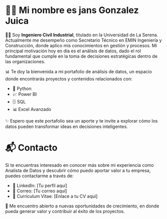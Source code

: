 # ✌🏼 Mi nombre es jans Gonzalez Juica
👨‍💼 Soy <strong>Ingeniero Civil Industrial</strong>, titulado en la Universidad de La Serena. Actualmente me desempeño como Secretario Técnico en EMIN Ingeniería y Construcción, donde aplico mis conocimientos en gestión y procesos. Mi principal motivación hoy en día es el análisis de datos, dado el rol fundamental que cumple en la toma de decisiones estratégicas dentro de las organizaciones.

📊 Te doy la bienvenida a mi portafolio de análisis de datos, un espacio donde encontrarás proyectos y contenidos relacionados con:

- 🐍 Python
- 📈 Power BI
- 🗄️ SQL
- 📊 Excel Avanzado

✨ Espero que este portafolio sea un aporte y te invite a explorar cómo los datos pueden transformar ideas en decisiones inteligentes.


# 📬 Contacto
Si te encuentras interesado en conocer más sobre mi experiencia como Analista de Datos y descubrir cómo puedo aportar valor a tu empresa, puedes contactarme a través de:
- 🔗 LinkedIn: [Tu perfil aquí]
- 📧 Correo: [Tu correo aquí]
- 📄 Currículum Vitae: [Enlace a tu CV aquí]

🚀 Me encuentro abierto a nuevas oportunidades de crecimiento, en donde pueda generar valor y contribuir al éxito de los proyectos.
